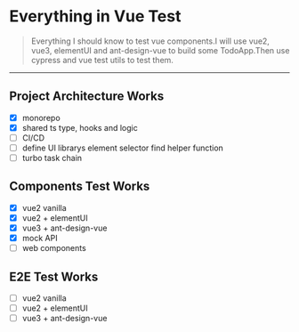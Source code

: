 # Everything in Vue Test

> Everything I should know to test vue components.I will use vue2, vue3, elementUI and ant-design-vue to build some TodoApp.Then use cypress and vue test utils to test them.

---

## Project Architecture Works

- [x] monorepo
- [x] shared ts type, hooks and logic
- [ ] CI/CD
- [ ] define UI librarys element selector find helper function
- [ ] turbo task chain

## Components Test Works

- [x] vue2 vanilla
- [x] vue2 + elementUI
- [x] vue3 + ant-design-vue
- [x] mock API
- [ ] web components

## E2E Test Works

- [ ] vue2 vanilla
- [ ] vue2 + elementUI
- [ ] vue3 + ant-design-vue
